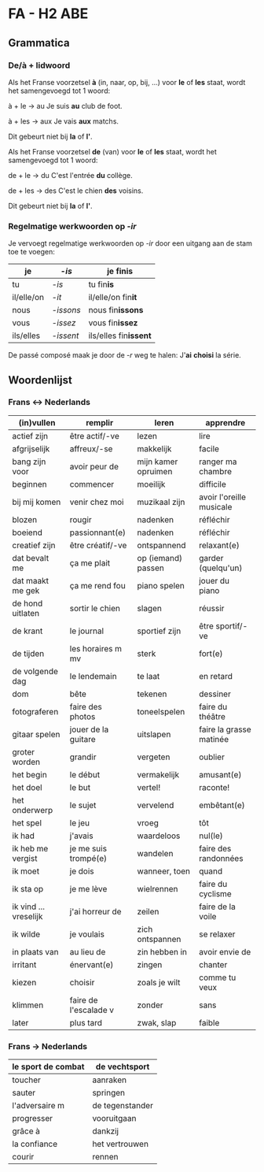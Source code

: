 # FA - H2 ABE

## Grammatica

### De/à + lidwoord

Als het Franse voorzetsel **à** (in, naar, op, bij, ...) voor **le** of **les** staat, wordt het samengevoegd tot 1 woord:

à + le → au Je suis **au** club de foot.

à + les → aux Je vais **aux** matchs.

Dit gebeurt niet bij **la** of **l'**.

Als het Franse voorzetsel **de** (van) voor **le** of **les** staat, wordt het samengevoegd tot 1 woord:

de + le → du C'est l'entrée **du** collège.

de + les → des C'est le chien **des** voisins.

Dit gebeurt niet bij **la** of **l'**.

### Regelmatige werkwoorden op *-ir*

Je vervoegt regelmatige werkwoorden op *-ir* door een uitgang aan de stam toe te voegen:

| je         | *-is*     | je fin**is**            |
|------------|-----------|-------------------------|
| tu         | *-is*     | tu fin**is**            |
| il/elle/on | *-it*     | il/elle/on fin**it**    |
| nous       | *-issons* | nous fin**issons**      |
| vous       | *-issez*  | vous fin**issez**       |
| ils/elles  | *-issent* | ils/elles fin**issent** |

De passé composé maak je door de *-r* weg te halen: J'**ai** **choisi** la série.

## Woordenlijst

### Frans ↔ Nederlands

| (in)vullen | remplir | leren | apprendre |
|----|----|----|----|
| actief zijn | être actif/-ve | lezen | lire |
| afgrijselijk | affreux/-se | makkelijk | facile |
| bang zijn voor | avoir peur de | mijn kamer opruimen | ranger ma chambre |
| beginnen | commencer | moeilijk | difficile |
| bij mij komen | venir chez moi | muzikaal zijn | avoir l'oreille musicale |
| blozen | rougir | nadenken | réfléchir |
| boeiend | passionnant(e) | nadenken | réfléchir |
| creatief zijn | être créatif/-ve | ontspannend | relaxant(e) |
| dat bevalt me | ça me plait | op (iemand) passen | garder (quelqu'un) |
| dat maakt me gek | ça me rend fou | piano spelen | jouer du piano |
| de hond uitlaten | sortir le chien | slagen | réussir |
| de krant | le journal | sportief zijn | être sportif/-ve |
| de tijden | les horaires m mv | sterk | fort(e) |
| de volgende dag | le lendemain | te laat | en retard |
| dom | bête | tekenen | dessiner |
| fotograferen | faire des photos | toneelspelen | faire du théâtre |
| gitaar spelen | jouer de la guitare | uitslapen | faire la grasse matinée |
| groter worden | grandir | vergeten | oublier |
| het begin | le début | vermakelijk | amusant(e) |
| het doel | le but | vertel! | raconte! |
| het onderwerp | le sujet | vervelend | embêtant(e) |
| het spel | le jeu | vroeg | tôt |
| ik had | j'avais | waardeloos | nul(le) |
| ik heb me vergist | je me suis trompé(e) | wandelen | faire des randonnées |
| ik moet | je dois | wanneer, toen | quand |
| ik sta op | je me lève | wielrennen | faire du cyclisme |
| ik vind ... vreselijk | j'ai horreur de | zeilen | faire de la voile |
| ik wilde | je voulais | zich ontspannen | se relaxer |
| in plaats van | au lieu de | zin hebben in | avoir envie de |
| irritant | énervant(e) | zingen | chanter |
| kiezen | choisir | zoals je wilt | comme tu veux |
| klimmen | faire de l'escalade v | zonder | sans |
| later | plus tard | zwak, slap | faible |

### Frans → Nederlands

| le sport de combat | de vechtsport   |
|--------------------|-----------------|
| toucher            | aanraken        |
| sauter             | springen        |
| l'adversaire m     | de tegenstander |
| progresser         | vooruitgaan     |
| grâce à            | dankzij         |
| la confiance       | het vertrouwen  |
| courir             | rennen          |
